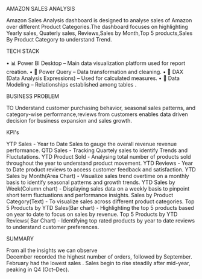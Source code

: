  AMAZON SALES ANALYSIS

 Amazon Sales Analysis dashboard is designed to analyse sales of Amazon over different Product Categories.The dashboard focuses on highlighting Yearly sales, Quaterly   sales, Reviews,Sales by Month,Top 5 products,Sales By Product Category to understand Trend.
 
 TECH STACK
 
• 📊 Power BI Desktop – Main data visualization platform used for report creation.
• 📂 Power Query – Data transformation and cleaning.
• 🧠 DAX (Data Analysis Expressions) – Used for calculated measures.
• 📝 Data Modeling – Relationships established among tables .

BUSINESS PROBLEM

TO Understand  customer purchasing behavior, seasonal sales patterns, and category-wise performance,reviews from customers enables data driven decision for business expansion and sales growth.

KPI's

YTP Sales - Year to Date Sales to gauge the overall revenue revenue performance.
QTD Sales - Tracking Quartely sales to identify Trends and Fluctutations.
YTD Product Sold - Analysing total number of products sold throughout the year to understand product movement.
YTD Reviews - Year to Date product reviews to access customer feedback and satisfaction.
YTD Sales by Month(Area Chart) - Visualize sales trend overtime on a monthly basis to identify seasonal patterns and growth trends.
YTD Sales by Week(Column chart) - Displaying sales data on a weekly basis to pinpoint short term fluctuations and performance insights.
Sales by Product Category(Text) - To visualize sales across different  product categories.
Top 5 Products by YTD Sales(Bar chart) - Highlighting the top 5 products based on year to date to focus on sales by revenue.
Top 5 Products by YTD Reviews( Bar Chart) - Identifying top rated products  by year to date reviews to understand customer preferences. 

SUMMARY

From all the insights we can observe  
December recorded the highest number of orders, followed by September.
February had the lowest sales .
Sales begin to rise steadily after mid-year, peaking in Q4 (Oct–Dec).







 
